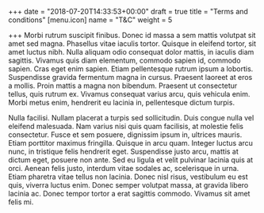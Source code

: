 +++
date = "2018-07-20T14:33:53+00:00"
draft = true
title = "Terms and conditions"
[menu.icon]
name = "T&C"
weight = 5

+++
Morbi rutrum suscipit finibus. Donec id massa a sem mattis volutpat sit amet sed magna. Phasellus vitae iaculis tortor. Quisque in eleifend tortor, sit amet luctus nibh. Nulla aliquam odio consequat dolor mattis, in iaculis diam sagittis. Vivamus quis diam elementum, commodo sapien id, commodo sapien. Cras eget enim sapien. Etiam pellentesque rutrum ipsum a lobortis. Suspendisse gravida fermentum magna in cursus. Praesent laoreet at eros a mollis. Proin mattis a magna non bibendum. Praesent ut consectetur tellus, quis rutrum ex. Vivamus consequat varius arcu, quis vehicula enim. Morbi metus enim, hendrerit eu lacinia in, pellentesque dictum turpis.

Nulla facilisi. Nullam placerat a turpis sed sollicitudin. Duis congue nulla vel eleifend malesuada. Nam varius nisi quis quam facilisis, at molestie felis consectetur. Fusce et sem posuere, dignissim ipsum in, ultrices mauris. Etiam porttitor maximus fringilla. Quisque in arcu quam. Integer luctus arcu nunc, in tristique felis hendrerit eget. Suspendisse justo arcu, mattis at dictum eget, posuere non ante. Sed eu ligula et velit pulvinar lacinia quis at orci. Aenean felis justo, interdum vitae sodales ac, scelerisque in urna. Etiam pharetra vitae tellus non lacinia. Donec nisl risus, vestibulum eu est quis, viverra luctus enim. Donec semper volutpat massa, at gravida libero lacinia ac. Donec tempor tortor a erat sagittis commodo. Vivamus sit amet felis mi.